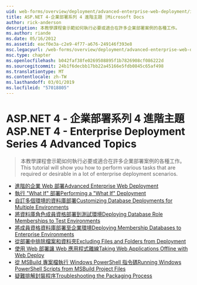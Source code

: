 ```yaml
---
uid: web-forms/overview/deployment/advanced-enterprise-web-deployment/index
title: ASP.NET 4-企業部署系列 4 進階主題 |Microsoft Docs
author: rick-anderson
description: 本教學課程會示範如何執行必要或適合在許多企業部署案例的各種工作。
ms.author: riande
ms.date: 05/16/2012
ms.assetid: eacf0e3a-c2e9-4f77-a676-249146f393e8
msc.legacyurl: /web-forms/overview/deployment/advanced-enterprise-web-deployment
msc.type: chapter
ms.openlocfilehash: b042faf38fe0269508895f1b7826908cf086222d
ms.sourcegitcommit: 24b1f6decbb17bb22a45166e5fdb0845c65af498
ms.translationtype: MT
ms.contentlocale: zh-TW
ms.lasthandoff: 03/01/2019
ms.locfileid: "57018805"
---
```

<a name="aspnet-4---enterprise-deployment-series-4-advanced-topics"></a><span data-ttu-id="377cf-103">ASP.NET 4 - 企業部署系列 4 進階主題</span><span class="sxs-lookup"><span data-stu-id="377cf-103">ASP.NET 4 - Enterprise Deployment Series 4 Advanced Topics</span></span>
====================
> <span data-ttu-id="377cf-104">本教學課程會示範如何執行必要或適合在許多企業部署案例的各種工作。</span><span class="sxs-lookup"><span data-stu-id="377cf-104">This tutorial will show you how to perform various tasks that are required or desirable in a lot of enterprise deployment scenarios.</span></span>


- [<span data-ttu-id="377cf-105">進階的企業 Web 部署</span><span class="sxs-lookup"><span data-stu-id="377cf-105">Advanced Enterprise Web Deployment</span></span>](advanced-enterprise-web-deployment.md)
- [<span data-ttu-id="377cf-106">執行 "What If" 部署</span><span class="sxs-lookup"><span data-stu-id="377cf-106">Performing a "What If" Deployment</span></span>](performing-a-what-if-deployment.md)
- [<span data-ttu-id="377cf-107">自訂多個環境的資料庫部署</span><span class="sxs-lookup"><span data-stu-id="377cf-107">Customizing Database Deployments for Multiple Environments</span></span>](customizing-database-deployments-for-multiple-environments.md)
- [<span data-ttu-id="377cf-108">將資料庫角色成員資格部署到測試環境</span><span class="sxs-lookup"><span data-stu-id="377cf-108">Deploying Database Role Memberships to Test Environments</span></span>](deploying-database-role-memberships-to-test-environments.md)
- [<span data-ttu-id="377cf-109">將成員資格資料庫部署至企業環境</span><span class="sxs-lookup"><span data-stu-id="377cf-109">Deploying Membership Databases to Enterprise Environments</span></span>](deploying-membership-databases-to-enterprise-environments.md)
- [<span data-ttu-id="377cf-110">從部署中排除檔案和資料夾</span><span class="sxs-lookup"><span data-stu-id="377cf-110">Excluding Files and Folders from Deployment</span></span>](excluding-files-and-folders-from-deployment.md)
- [<span data-ttu-id="377cf-111">使用 Web 部署讓 Web 應用程式離線</span><span class="sxs-lookup"><span data-stu-id="377cf-111">Taking Web Applications Offline with Web Deploy</span></span>](taking-web-applications-offline-with-web-deploy.md)
- [<span data-ttu-id="377cf-112">從 MSBuild 專案檔執行 Windows PowerShell 指令碼</span><span class="sxs-lookup"><span data-stu-id="377cf-112">Running Windows PowerShell Scripts from MSBuild Project Files</span></span>](running-windows-powershell-scripts-from-msbuild-project-files.md)
- [<span data-ttu-id="377cf-113">疑難排解封裝程序</span><span class="sxs-lookup"><span data-stu-id="377cf-113">Troubleshooting the Packaging Process</span></span>](troubleshooting-the-packaging-process.md)
